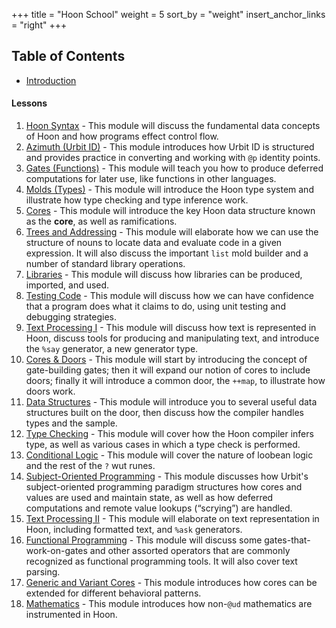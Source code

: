 +++
title = "Hoon School"
weight = 5
sort_by = "weight"
insert_anchor_links = "right"
+++

## Table of Contents

- [Introduction](/guides/core/hoon-school/A-intro)

#### Lessons

1. [Hoon Syntax](/guides/core/hoon-school/B-syntax) - This module will discuss the fundamental data concepts of Hoon and how programs effect control flow.
2. [Azimuth (Urbit ID)](/guides/core/hoon-school/C-azimuth) - This module introduces how Urbit ID is structured and provides practice in converting and working with `@p` identity points.
3. [Gates (Functions)](/guides/core/hoon-school/D-gates) - This module will teach you how to produce deferred computations for later use, like functions in other languages.
4. [Molds (Types)](/guides/core/hoon-school/E-types) - This module will introduce the Hoon type system and illustrate how type checking and type inference work.
5. [Cores](/guides/core/hoon-school/F-cores) - This module will introduce the key Hoon data structure known as the **core**, as well as ramifications.
6. [Trees and Addressing](/guides/core/hoon-school/G-trees) - This module will elaborate how we can use the structure of nouns to locate data and evaluate code in a given expression.  It will also discuss the important `list` mold builder and a number of standard library operations.
7. [Libraries](/guides/core/hoon-school/H-libraries) - This module will discuss how libraries can be produced, imported, and used.
8. [Testing Code](/guides/core/hoon-school/I-testing) - This module will discuss how we can have confidence that a program does what it claims to do, using unit testing and debugging strategies.
9. [Text Processing I](/guides/core/hoon-school/J-stdlib-text) - This module will discuss how text is represented in Hoon, discuss tools for producing and manipulating text, and introduce the `%say` generator, a new generator type.
10. [Cores & Doors](/guides/core/hoon-school/K-doors) - This module will start by introducing the concept of gate-building gates; then it will expand our notion of cores to include doors; finally it will introduce a common door, the `++map`, to illustrate how doors work.
11. [Data Structures](/guides/core/hoon-school/L-struct) - This module will introduce you to several useful data structures built on the door, then discuss how the compiler handles types and the sample.
12. [Type Checking](/guides/core/hoon-school/M-typecheck) - This module will cover how the Hoon compiler infers type, as well as various cases in which a type check is performed.
13. [Conditional Logic](/guides/core/hoon-school/N-logic) - This module will cover the nature of loobean logic and the rest of the `?` wut runes.
14. [Subject-Oriented Programming](/guides/core/hoon-school/O-subject) - This module discusses how Urbit's subject-oriented programming paradigm structures how cores and values are used and maintain state, as well as how deferred computations and remote value lookups (“scrying”) are handled.
15. [Text Processing II](/guides/core/hoon-school/P-stdlib-io) - This module will elaborate on text representation in Hoon, including formatted text, and `%ask` generators.
16. [Functional Programming](/guides/core/hoon-school/Q-func) - This module will discuss some gates-that-work-on-gates and other assorted operators that are commonly recognized as functional programming tools.  It will also cover text parsing.
17. [Generic and Variant Cores](/guides/core/hoon-school/R-metals) - This module introduces how cores can be extended for different behavioral patterns.
18. [Mathematics](/guides/core/hoon-school/S-math) - This module introduces how non-`@ud` mathematics are instrumented in Hoon.

